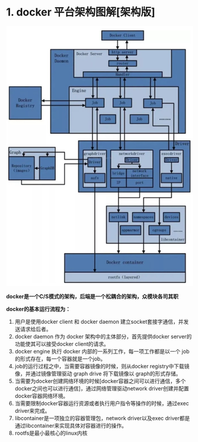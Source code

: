 # 1. docker 平台架构图解[架构版]

![image-20230102005104682](./pictures/image-20230102005104682.png)

**docker是一个C/S模式的架构，后端是一个松耦合的架构，众模块各司其职**

**docker的基本运行流程为：**

1. 用户是使用docker client 和 docker daemon 建立socket套接字通信，并发送请求给后者。
2. docker daemon 作为 docker 架构中的主体部分，首先提供docker server的功能使其可以接受docker client的请求。
3. docker engine 执行 docker 内部的一系列工作，每一项工作都是以一个 job的形式存在，每一个容器就是一个job。
4. job的运行过程之中，当需要容器镜像的时候，则从docker registry中下载镜像，并通过镜像管理驱动 graph drive 将下载镜像以 graph的形式存储。
5. 当需要为docker创建网络环境的时候[docker容器之间可以进行通信，多个docker之间也可以进行通信]，通过网络管理驱动network driver创建并配置docker容器网络环境。
6. 当需要限制docker容器运行资源或者执行用户指令等操作的时候，通过exec driver来完成。
7. libcontainer是一项独立的容器管理包，network driver以及exec driver都是通过libcontainer来实现具体对容器进行的操作。
8. rootfs是最小最核心的linux内核